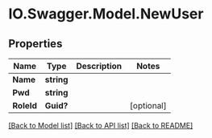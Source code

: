 # IO.Swagger.Model.NewUser
## Properties

Name | Type | Description | Notes
------------ | ------------- | ------------- | -------------
**Name** | **string** |  | 
**Pwd** | **string** |  | 
**RoleId** | **Guid?** |  | [optional] 

[[Back to Model list]](../README.md#documentation-for-models) [[Back to API list]](../README.md#documentation-for-api-endpoints) [[Back to README]](../README.md)

